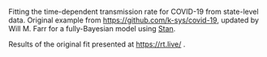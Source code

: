 Fitting the time-dependent transmission rate for COVID-19 from state-level data.  Original example from https://github.com/k-sys/covid-19, updated by Will M. Farr for a fully-Bayesian model using [Stan](http://mc-stan.org).

Results of the original fit presented at https://rt.live/ .
